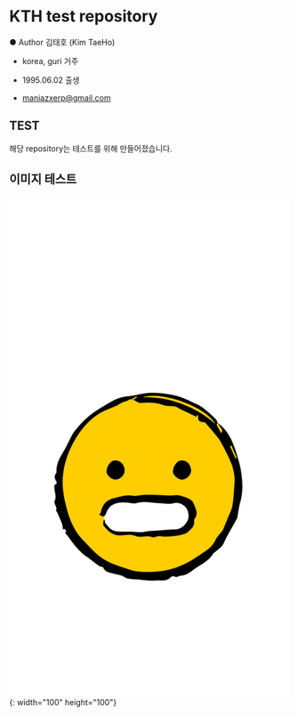 # KTH test repository 
● Author 김태호 (Kim TaeHo)

  - korea, guri 거주
 
  - 1995.06.02 출생
 
  - maniazxerp@gmail.com
## TEST
해당 repository는 테스트를 위해 만들어졌습니다. 
## 이미지 테스트
![image.jpg](./image.jpg){: width="100" height="100"}
